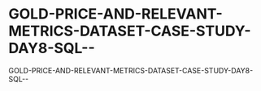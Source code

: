 # GOLD-PRICE-AND-RELEVANT-METRICS-DATASET-CASE-STUDY-DAY8-SQL--
GOLD-PRICE-AND-RELEVANT-METRICS-DATASET-CASE-STUDY-DAY8-SQL--

